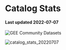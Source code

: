 # Catalog Stats

#### Last updated 2022-07-07

![GEE Community Datasets](https://img.shields.io/endpoint?url=https://gist.githubusercontent.com/samapriya/34bc0c1280d475d3a69e3b60a706226e/raw/community.json)

![catalog_stats_20220707](https://user-images.githubusercontent.com/6677629/177859247-10f7b71e-8aa2-4eae-9322-86c106d92f20.PNG)
